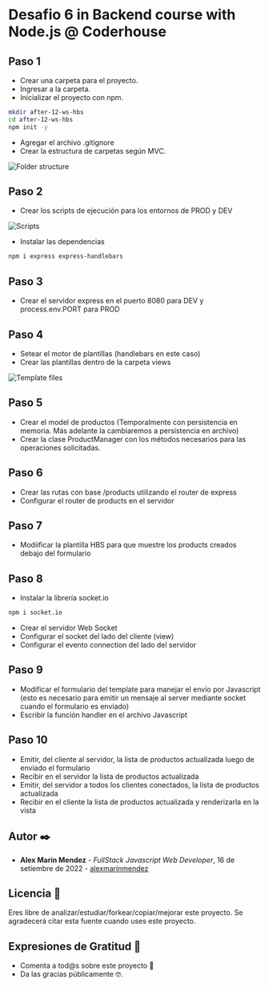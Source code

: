 # Desafio 6 in Backend course with Node.js @ Coderhouse
## Paso 1
* Crear una carpeta para el proyecto.
* Ingresar a la carpeta.
* Inicializar el proyecto con npm.
```sh
mkdir after-12-ws-hbs
cd after-12-ws-hbs
npm init -y
```
* Agregar el archivo .gitignore
* Crear la estructura de carpetas según MVC.

![Folder structure](https://i.imgur.com/o3WXLif.jpg)

## Paso 2
* Crear los scripts de ejecución para los entornos de PROD y DEV

![Scripts](https://i.imgur.com/p80niAS.jpg)
* Instalar las dependencias
```sh
npm i express express-handlebars
```

## Paso 3
* Crear el servidor express en el puerto 8080 para DEV y process.env.PORT para PROD

## Paso 4
* Setear el motor de plantillas (handlebars en este caso)
* Crear las plantillas dentro de la carpeta views

![Template files](https://i.imgur.com/9QspBer.jpg)

## Paso 5
* Crear el model de productos (Temporalmente con persistencia en memoria. Más adelante la cambiaremos a persistencia en archivo)
* Crear la clase ProductManager con los métodos necesarios para las operaciones solicitadas.

## Paso 6
* Crear las rutas con base /products utilizando el router de express
* Configurar el router de products en el servidor

## Paso 7
* Modiificar la plantilla HBS para que muestre los products creados debajo del formulario


## Paso 8
* Instalar la librería socket.io
```sh
npm i socket.io
```
* Crear el servidor Web Socket
* Configurar el socket del lado del cliente (view)
* Configurar el evento connection del lado del servidor

## Paso 9
* Modificar el formulario del template para manejar el envío por Javascript (esto es necesario para emitir un mensaje al server mediante socket cuando el formulario es enviado)
* Escribir la función handler en el archivo Javascript

## Paso 10
* Emitir, del cliente al servidor, la lista de productos actualizada luego de enviado el formulario
* Recibir en el servidor la lista de productos actualizada
* Emitir, del servidor a todos los clientes conectados, la lista de productos actualizada
* Recibir en el cliente la lista de productos actualizada y renderizarla en la vista

## Autor ✒️

* **Alex Marin Mendez** - *FullStack Javascript Web Developer*, 16 de setiembre de 2022 - [alexmarinmendez](https://github.com/alexmarinmendez)

## Licencia 📄

Eres libre de analizar/estudiar/forkear/copiar/mejorar este proyecto. Se agradecerá citar esta fuente cuando uses este proyecto.

## Expresiones de Gratitud 🎁

* Comenta a tod@s sobre este proyecto 📢
* Da las gracias públicamente 🤓.